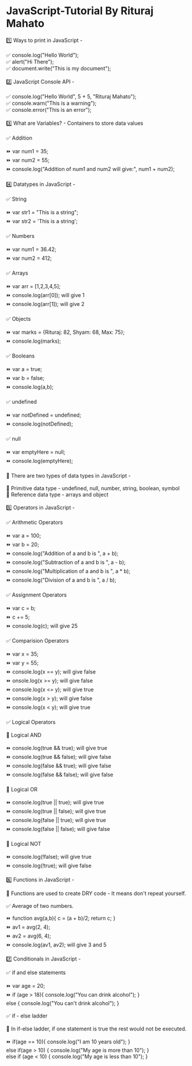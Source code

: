 # JavaScript-Tutorial By Rituraj Mahato

1️⃣ Ways to print in JavaScript - <br><br> 
✅ console.log("Hello World"); <br>
✅ alert("Hi There"); <br>
✅ document.write("This is my document"); <br>
<br>
2️⃣ JavaScript Console API - <br><br> 
✅ console.log("Hello World", 5 + 5, "Rituraj Mahato"); <br>
✅ console.warn("This is a warning"); <br>
✅ console.error("This is an error"); <br>
<br>
3️⃣ What are Variables? - Containers to store data values <br><br> 
✅ Addition <br>
<br>
⏩ var num1 = 35; <br>
⏩ var num2 = 55; <br>
⏩ console.log("Addition of num1 and num2 will give:", num1 + num2); <br>
<br>
4️⃣ Datatypes in JavaScript - <br><br>
✅ String <br>
<br>
⏩ var str1 = "This is a string"; <br>
⏩ var str2 = 'This is a string'; <br>
<br>
✅ Numbers <br>
<br>
⏩ var num1 = 36.42; <br>
⏩ var num2 = 412;<br>
<br>
✅ Arrays <br>
<br>
⏩ var arr = [1,2,3,4,5]; <br>
⏩ console.log(arr[0]); will give 1 <br>
⏩ console.log(arr[1]); will give 2 <br>
<br>
✅ Objects <br>
<br>
⏩ var marks = {Rituraj: 82, Shyam: 68, Max: 75}; <br>
⏩ console.log(marks); <br>
<br>
✅ Booleans <br>
<br>
⏩ var a = true; <br>
⏩ var b = false; <br>
⏩ console.log(a,b); <br>
<br>
✅ undefined <br>
<br>
⏩ var notDefined = undefined; <br>
⏩ console.log(notDefined); <br>
<br>
✅ null <br>
<br>
⏩ var emptyHere = null; <br>
⏩ console.log(emptyHere); <br>
<br>
📍 There are two types of data types in JavaScript - <br>
<br>
🎯 Primitive data type - undefined, null, number, string, boolean, symbol <br>
🎯 Reference data type - arrays and object <br>
<br>
5️⃣ Operators in JavaScript - <br>
<br>
✅ Arithmetic Operators <br>
<br>
⏩ var a = 100; <br>
⏩ var b = 20; <br>
⏩ console.log("Addition of a and b is ", a + b); <br>
⏩ console.log("Subtraction of a and b is ", a - b); <br>
⏩ console.log("Multiplication of a and b is ", a * b); <br>
⏩ console.log("Division of a and b is ", a / b); <br>
<br>
✅ Assignment Operators <br>
<br>
⏩ var c = b; <br>
⏩ c += 5; <br>
⏩ console.log(c); will give 25 <br>
<br>
✅ Comparision Operators <br>
<br>
⏩ var x = 35; <br>
⏩ var y = 55; <br>
⏩ console.log(x == y); will give false <br>
⏩ onsole.log(x >= y); will give false <br>
⏩ console.log(x <= y); will give true <br>
⏩ console.log(x > y); will give false <br>
⏩ console.log(x < y); will give true <br>
<br>
✅ Logical Operators <br>
<br>
🎯 Logical AND <br>
<br>
⏩ console.log(true && true); will give true <br>
⏩ console.log(true && false); will give false <br>
⏩ console.log(false && true); will give false <br>
⏩ console.log(false && false); will give false <br>
<br>
🎯 Logical OR <br>
<br>
⏩ console.log(true || true); will give true <br>
⏩ console.log(true || false); will give true <br>
⏩ console.log(false || true); will give true <br>
⏩ console.log(false || false); will give false <br>
<br>
🎯 Logical NOT <br>
<br>
⏩ console.log(!false); will give true <br>
⏩ console.log(!true); will give false <br>

6️⃣ Functions in JavaScript - <br>

📍 Functions are used to create DRY code - It means don't repeat yourself. <br>
<br>
✅ Average of two numbers. <br>

⏩ function avg(a,b){
    c = (a + b)/2;
    return c;
 } <br>
⏩ av1 = avg(2, 4); <br>
⏩ av2 = avg(6, 4); <br>
⏩ console.log(av1, av2); will give 3 and 5 <br>

7️⃣ Conditionals in JavaScript - <br>

✅ if and else statements <br> <br>
⏩ var age = 20; <br>
⏩ if (age > 18){
    console.log("You can drink alcohol");
} <br> else {
    console.log("You can't drink alcohol");
}
<br> <br>
✅ if - else ladder <br>
<br>
📍 In if-else ladder, if one statement is true the rest would not be executed. <br>
<br>
⏩ if(age == 10){
    console.log("I am 10 years old");
}<br> else if(age > 10) {
    console.log("My age is more than 10");
}<br> else if (age < 10) {
    console.log("My age is less than 10");
}

